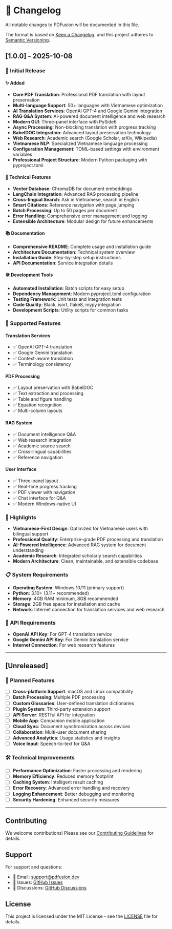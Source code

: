 # 📝 Changelog

All notable changes to PDFusion will be documented in this file.

The format is based on [Keep a Changelog](https://keepachangelog.com/en/1.0.0/),
and this project adheres to [Semantic Versioning](https://semver.org/spec/v2.0.0.html).

## [1.0.0] - 2025-10-08

### 🎉 Initial Release

#### ✨ Added
- **Core PDF Translation**: Professional PDF translation with layout preservation
- **Multi-language Support**: 50+ languages with Vietnamese optimization
- **AI Translation Services**: OpenAI GPT-4 and Google Gemini integration
- **RAG Q&A System**: AI-powered document intelligence and web research
- **Modern GUI**: Three-panel interface with PySide6
- **Async Processing**: Non-blocking translation with progress tracking
- **BabelDOC Integration**: Advanced layout preservation technology
- **Web Research**: Academic search (Google Scholar, arXiv, Wikipedia)
- **Vietnamese NLP**: Specialized Vietnamese language processing
- **Configuration Management**: TOML-based settings with environment variables
- **Professional Project Structure**: Modern Python packaging with pyproject.toml

#### 🔧 Technical Features
- **Vector Database**: ChromaDB for document embeddings
- **LangChain Integration**: Advanced RAG processing pipeline
- **Cross-lingual Search**: Ask in Vietnamese, search in English
- **Smart Citations**: Reference navigation with page jumping
- **Batch Processing**: Up to 50 pages per document
- **Error Handling**: Comprehensive error management and logging
- **Extensible Architecture**: Modular design for future enhancements

#### 📚 Documentation
- **Comprehensive README**: Complete usage and installation guide
- **Architecture Documentation**: Technical system overview
- **Installation Guide**: Step-by-step setup instructions
- **API Documentation**: Service integration details

#### 🛠️ Development Tools
- **Automated Installation**: Batch scripts for easy setup
- **Dependency Management**: Modern pyproject.toml configuration
- **Testing Framework**: Unit tests and integration tests
- **Code Quality**: Black, isort, flake8, mypy integration
- **Development Scripts**: Utility scripts for common tasks

### 🎯 Supported Features

#### Translation Services
- ✅ OpenAI GPT-4 translation
- ✅ Google Gemini translation
- ✅ Context-aware translation
- ✅ Terminology consistency

#### PDF Processing
- ✅ Layout preservation with BabelDOC
- ✅ Text extraction and processing
- ✅ Table and figure handling
- ✅ Equation recognition
- ✅ Multi-column layouts

#### RAG System
- ✅ Document intelligence Q&A
- ✅ Web research integration
- ✅ Academic source search
- ✅ Cross-lingual capabilities
- ✅ Reference navigation

#### User Interface
- ✅ Three-panel layout
- ✅ Real-time progress tracking
- ✅ PDF viewer with navigation
- ✅ Chat interface for Q&A
- ✅ Modern Windows-native UI

### 🌟 Highlights

- **Vietnamese-First Design**: Optimized for Vietnamese users with bilingual support
- **Professional Quality**: Enterprise-grade PDF processing and translation
- **AI-Powered Intelligence**: Advanced RAG system for document understanding
- **Academic Research**: Integrated scholarly search capabilities
- **Modern Architecture**: Clean, maintainable, and extensible codebase

### 📋 System Requirements

- **Operating System**: Windows 10/11 (primary support)
- **Python**: 3.10+ (3.11+ recommended)
- **Memory**: 4GB RAM minimum, 8GB recommended
- **Storage**: 2GB free space for installation and cache
- **Network**: Internet connection for translation services and web research

### 🔑 API Requirements

- **OpenAI API Key**: For GPT-4 translation service
- **Google Gemini API Key**: For Gemini translation service
- **Internet Connection**: For web research features

---

## [Unreleased]

### 🔮 Planned Features
- [ ] **Cross-platform Support**: macOS and Linux compatibility
- [ ] **Batch Processing**: Multiple PDF processing
- [ ] **Custom Glossaries**: User-defined translation dictionaries
- [ ] **Plugin System**: Third-party extension support
- [ ] **API Server**: RESTful API for integration
- [ ] **Mobile App**: Companion mobile application
- [ ] **Cloud Sync**: Document synchronization across devices
- [ ] **Collaboration**: Multi-user document sharing
- [ ] **Advanced Analytics**: Usage statistics and insights
- [ ] **Voice Input**: Speech-to-text for Q&A

### 🛠️ Technical Improvements
- [ ] **Performance Optimization**: Faster processing and rendering
- [ ] **Memory Efficiency**: Reduced memory footprint
- [ ] **Caching System**: Intelligent result caching
- [ ] **Error Recovery**: Advanced error handling and recovery
- [ ] **Logging Enhancement**: Better debugging and monitoring
- [ ] **Security Hardening**: Enhanced security measures

---

## Contributing

We welcome contributions! Please see our [Contributing Guidelines](CONTRIBUTING.md) for details.

## Support

For support and questions:
- 📧 Email: support@pdfusion.dev
- 🐛 Issues: [GitHub Issues](https://github.com/your-org/pdfusion/issues)
- 💬 Discussions: [GitHub Discussions](https://github.com/your-org/pdfusion/discussions)

## License

This project is licensed under the MIT License - see the [LICENSE](LICENSE) file for details.
